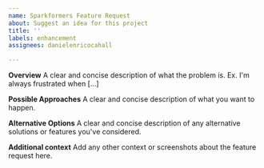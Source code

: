 ```yaml
---
name: Sparkformers Feature Request
about: Suggest an idea for this project
title: ''
labels: enhancement
assignees: danielenricocahall

---
```


**Overview**
A clear and concise description of what the problem is. Ex. I'm always frustrated when [...]

**Possible Approaches**
A clear and concise description of what you want to happen.

**Alternative Options**
A clear and concise description of any alternative solutions or features you've considered.

**Additional context**
Add any other context or screenshots about the feature request here.
